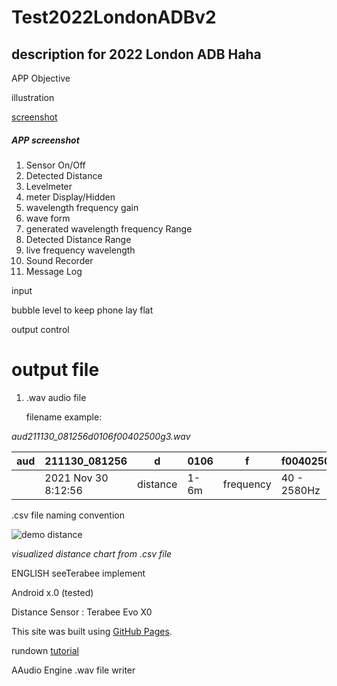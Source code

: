# Test2022LondonADBv2
## description for 2022 London ADB Haha

APP Objective

illustration
 
[screenshot](https://i.ibb.co/9V31cZp/app-screenshot.jpg)
##### APP screenshot

1. Sensor On/Off
2. Detected Distance
3. Levelmeter
4. meter Display/Hidden
5. wavelength frequency gain
6. wave form
7. generated wavelength frequency Range
8. Detected Distance Range
9. live frequency wavelength
10. Sound Recorder
11. Message Log

input

bubble level to keep phone lay flat



output control



# output file
1. .wav audio file
 
   filename example:

_aud211130_081256d0106f00402500g3.wav_
 
|aud| 211130_081256|d|0106|f|f00402500|g|3|.wav |
|---|--------------|-|----|-|---------|-|-|---- |
|   | 2021 Nov 30 8:12:56|distance|1-6m|frequency|40 - 2580Hz|amplitude gain|x3| |

.csv 
file naming convention

![demo distance](https://i.ibb.co/R4DTWF4/sketch-1662554043749.jpg)

_visualized distance chart from .csv file_


ENGLISH 
seeTerabee implement

Android x.0 (tested)

Distance Sensor : Terabee Evo X0 

This site was built using [GitHub Pages](https://pages.github.com/).

rundown [tutorial](https://docs.github.com/en/get-started/writing-on-github/getting-started-with-writing-and-formatting-on-github/basic-writing-and-formatting-syntax)

AAudio Engine
.wav file writer 


